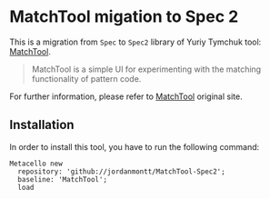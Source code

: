 # MatchTool migation to Spec 2
This is a migration from `Spec` to `Spec2` library of Yuriy Tymchuk tool: [MatchTool](https://github.com/Uko/MatchTool).

> MatchTool is a simple UI for experimenting with the matching functionality of pattern code.

For further information, please refer to [MatchTool](https://github.com/Uko/MatchTool) original site.

Installation
------------
In order to install this tool, you have to run the following command:

    Metacello new
      repository: 'github://jordanmontt/MatchTool-Spec2';
      baseline: 'MatchTool';
      load
